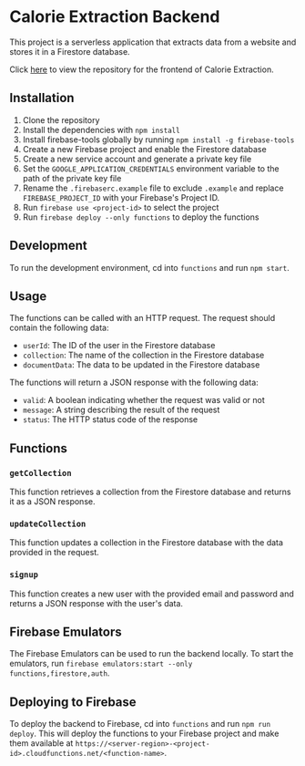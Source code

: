 # Calorie Extraction Backend

This project is a serverless application that extracts data from a website and
stores it in a Firestore database.

Click [here](https://github.com/Tyree-McPherson/calorie-extraction-frontend)
to view the repository for the frontend of Calorie Extraction.

## Installation

1. Clone the repository
2. Install the dependencies with `npm install`
3. Install firebase-tools globally by running `npm install -g firebase-tools`
4. Create a new Firebase project and enable the Firestore database
5. Create a new service account and generate a private key file
6. Set the `GOOGLE_APPLICATION_CREDENTIALS` environment variable to the path of
the private key file
7. Rename the `.firebaserc.example` file to exclude `.example` and replace
`FIREBASE_PROJECT_ID` with your Firebase's Project ID.
8. Run `firebase use <project-id>` to select the project
9. Run `firebase deploy --only functions` to deploy the functions

## Development

To run the development environment, cd into `functions` and run `npm start`.

## Usage

The functions can be called with an HTTP request. The request should contain
the following data:

* `userId`: The ID of the user in the Firestore database
* `collection`: The name of the collection in the Firestore database
* `documentData`: The data to be updated in the Firestore database

The functions will return a JSON response with the following data:

* `valid`: A boolean indicating whether the request was valid or not
* `message`: A string describing the result of the request
* `status`: The HTTP status code of the response

## Functions

### `getCollection`

This function retrieves a collection from the Firestore database and returns
it as a JSON response.

### `updateCollection`

This function updates a collection in the Firestore database with the data
provided in the request.

### `signup`

This function creates a new user with the provided email and password and
returns a JSON response with the user's data.

## Firebase Emulators

The Firebase Emulators can be used to run the backend locally. To start the
emulators, run `firebase emulators:start --only functions,firestore,auth`.

## Deploying to Firebase

To deploy the backend to Firebase, cd into `functions` and run
`npm run deploy`. This will deploy the
functions to your Firebase project and make them available at
`https://<server-region>-<project-id>.cloudfunctions.net/<function-name>`.